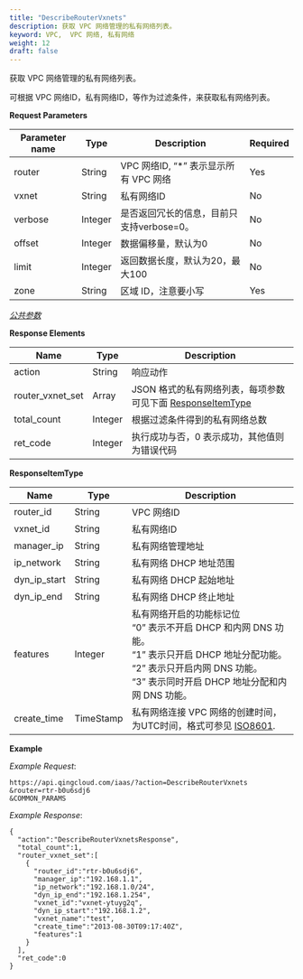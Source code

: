 ```yaml
---
title: "DescribeRouterVxnets"
description: 获取 VPC 网络管理的私有网络列表。
keyword: VPC,  VPC 网络, 私有网络
weight: 12
draft: false
---
```


获取 VPC 网络管理的私有网络列表。

可根据 VPC 网络ID，私有网络ID，等作为过滤条件，来获取私有网络列表。

**Request Parameters**

| Parameter name | Type | Description | Required |
| --- | --- | --- | --- |
| router | String |  VPC 网络ID, “*” 表示显示所有 VPC 网络 | Yes |
| vxnet | String | 私有网络ID | No |
| verbose | Integer | 是否返回冗长的信息，目前只支持verbose=0。 | No |
| offset | Integer | 数据偏移量，默认为0 | No |
| limit | Integer | 返回数据长度，默认为20，最大100 | No |
| zone | String | 区域 ID，注意要小写 | Yes |

[_公共参数_](../../get_api/parameters/)

**Response Elements**

| Name | Type | Description |
| --- | --- | --- |
| action | String | 响应动作 |
| router_vxnet_set | Array | JSON 格式的私有网络列表，每项参数可见下面 [ResponseItemType](#responseitemtype) |
| total_count | Integer | 根据过滤条件得到的私有网络总数 |
| ret_code | Integer | 执行成功与否，0 表示成功，其他值则为错误代码 |

**ResponseItemType**

| Name | Type | Description |
| --- | --- | --- |
| router_id | String |  VPC 网络ID |
| vxnet_id | String | 私有网络ID |
| manager_ip | String | 私有网络管理地址 |
| ip_network | String | 私有网络 DHCP 地址范围 |
| dyn_ip_start | String | 私有网络 DHCP 起始地址 |
| dyn_ip_end | String | 私有网络 DHCP 终止地址 |
| features | Integer | 私有网络开启的功能标记位<br/> “0” 表示不开启 DHCP 和内网 DNS 功能。<br/> “1” 表示只开启 DHCP 地址分配功能。<br/> “2” 表示只开启内网 DNS 功能。<br/> “3” 表示同时开启 DHCP 地址分配和内网 DNS 功能。 |
| create_time | TimeStamp | 私有网络连接 VPC 网络的创建时间，为UTC时间，格式可参见 [ISO8601](http://www.w3.org/TR/NOTE-datetime). |

**Example**

_Example Request_:

```
https://api.qingcloud.com/iaas/?action=DescribeRouterVxnets
&router=rtr-b0u6sdj6
&COMMON_PARAMS
```

_Example Response_:

```
{
  "action":"DescribeRouterVxnetsResponse",
  "total_count":1,
  "router_vxnet_set":[
    {
      "router_id":"rtr-b0u6sdj6",
      "manager_ip":"192.168.1.1",
      "ip_network":"192.168.1.0/24",
      "dyn_ip_end":"192.168.1.254",
      "vxnet_id":"vxnet-ytuyg2q",
      "dyn_ip_start":"192.168.1.2",
      "vxnet_name":"test",
      "create_time":"2013-08-30T09:17:40Z",
      "features":1
    }
  ],
  "ret_code":0
}
```
